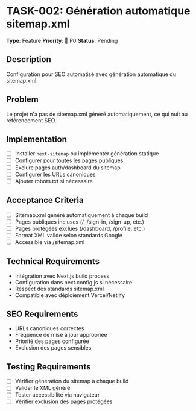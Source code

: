 # TASK-002: Génération automatique sitemap.xml

**Type**: Feature
**Priority**: 🔴 P0
**Status**: Pending

## Description
Configuration pour SEO automatisé avec génération automatique du sitemap.xml.

## Problem
Le projet n'a pas de sitemap.xml généré automatiquement, ce qui nuit au référencement SEO.

## Implementation
- [ ] Installer `next-sitemap` ou implémenter génération statique
- [ ] Configurer pour toutes les pages publiques
- [ ] Exclure pages auth/dashboard du sitemap
- [ ] Configurer les URLs canoniques
- [ ] Ajouter robots.txt si nécessaire

## Acceptance Criteria
- [ ] Sitemap.xml généré automatiquement à chaque build
- [ ] Pages publiques incluses (/, /sign-in, /sign-up, etc.)
- [ ] Pages protégées exclues (/dashboard, /profile, etc.)
- [ ] Format XML valide selon standards Google
- [ ] Accessible via /sitemap.xml

## Technical Requirements
- Intégration avec Next.js build process
- Configuration dans next.config.js si nécessaire
- Respect des standards sitemap.xml
- Compatible avec déploiement Vercel/Netlify

## SEO Requirements
- URLs canoniques correctes
- Fréquence de mise à jour appropriée
- Priorité des pages configurée
- Exclusion des pages sensibles

## Testing Requirements
- [ ] Vérifier génération du sitemap à chaque build
- [ ] Valider le XML généré
- [ ] Tester accessibilité via navigateur
- [ ] Vérifier exclusion des pages protégées